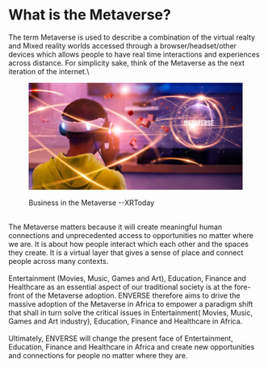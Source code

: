 # What is the Metaverse?

The term Metaverse is used to describe a combination of the virtual realty and Mixed reality worlds accessed through a browser/headset/other devices which allows people to have real time interactions and experiences across distance. For simplicity sake, think of the Metaverse as the next iteration of the internet.\


<figure><img src="../../.gitbook/assets/Doing_Business_Metaverse_Opportunity_Threat.jpg" alt=""><figcaption><p>Business in the Metaverse --XRToday </p></figcaption></figure>

\
The Metaverse matters because it will create meaningful human connections and unprecedented access to opportunities no matter where we are. It is about how people interact which each other and the spaces they create. It is a virtual layer that gives a sense of place and connect people across many contexts.\
\
Entertainment (Movies, Music, Games and Art), Education, Finance and Healthcare as an essential aspect of our traditional society is at the fore-front of the Metaverse adoption. ENVERSE therefore aims to drive the massive adoption of the Metaverse in Africa to empower a paradigm shift that shall in turn solve the critical issues in Entertainment( Movies, Music, Games and Art industry), Education, Finance and Healthcare in Africa.\
\
Ultimately, ENVERSE will change the present face of Entertainment, Education, Finance and Healthcare in Africa and create new opportunities and connections for people no matter where they are.

